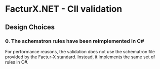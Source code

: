 ﻿# FacturX.NET - CII validation

## Design Choices

### 0. The schematron rules have been reimplemented in C#

For performance reasons, the validation does not use the schematron file provided by the Factur-X standard. Instead, it implements the same set of rules in C#.